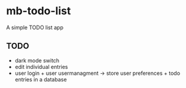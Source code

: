 # mb-todo-list

A simple TODO list app

## TODO

- dark mode switch
- edit individual entries
- user login + user usermanagment -> store user preferences + todo entries in a database

